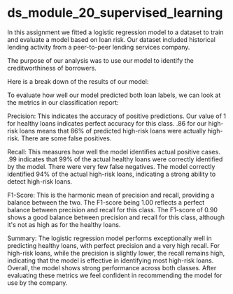 # ds_module_20_supervised_learning

In this assignment we fitted a logistic regression model to a dataset to train and evaluate a model based on loan risk. Our dataset included historical lending activity from a peer-to-peer lending services company. 

The purpose of our analysis was to use our model to identify the creditworthiness of borrowers.

Here is a break down of the results of our model:

To evaluate how well our model predicted both loan labels, we can look at the metrics in our classification report:

Precision: This indicates the accuracy of positive predictions. Our value of 1 for healthy loans indicates perfect accuracy for this class. .86 for our high-risk loans means that 86% of predicted high-risk loans were actually high-risk. There are some false positives.

Recall: This measures how well the model identifies actual positive cases. .99 indicates that 99% of the actual healthy loans were correctly identified by the model. There were very few false negatives. The model correctly identified 94% of the actual high-risk loans, indicating a strong ability to detect high-risk loans.
    
F1-Score: This is the harmonic mean of precision and recall, providing a balance between the two. The F1-score being 1.00 reflects a perfect balance between precision and recall for this class. The F1-score of 0.90 shows a good balance between precision and recall for this class, although it's not as high as for the healthy loans.

Summary: The logistic regression model performs exceptionally well in predicting healthy loans, with perfect precision and a very high recall. For high-risk loans, while the precision is slightly lower, the recall remains high, indicating that the model is effective in identifying most high-risk loans. Overall, the model shows strong performance across both classes. After evaluating these metrics we feel confident in recommending the model for use by the company.